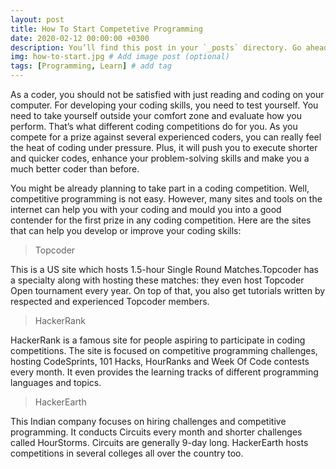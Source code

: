 ```yaml
---
layout: post
title: How To Start Competetive Programming
date: 2020-02-12 00:00:00 +0300
description: You’ll find this post in your `_posts` directory. Go ahead and edit it and re-build the site to see your changes. # Add post description (optional)
img: how-to-start.jpg # Add image post (optional)
tags: [Programming, Learn] # add tag
---
```

As a coder, you should not be satisfied with just reading and coding on your computer. For developing your coding skills, you need to test yourself. You need to take yourself outside your comfort zone and evaluate how you perform. That’s what different coding competitions do for you. As you compete for a prize against several experienced coders, you can really feel the heat of coding under pressure. Plus, it will push you to execute shorter and quicker codes, enhance your problem-solving skills and make you a much better coder than before.

You might be already planning to take part in a coding competition. Well, competitive programming is not easy. However, many sites and tools on the internet can help you with your coding and mould you into a good contender for the first prize in any coding competition. Here are the sites that can help you develop or improve your coding skills:

>Topcoder

This is a US site which hosts 1.5-hour Single Round Matches.Topcoder has a specialty along with hosting these matches: they even host Topcoder Open tournament every year. On top of that, you also get tutorials written by respected and experienced Topcoder members. 

>HackerRank

HackerRank is a famous site for people aspiring to participate in coding competitions. The site is focused on competitive programming challenges, hosting CodeSprints, 101 Hacks, HourRanks and Week Of Code contests every month. It even provides the learning tracks of different programming languages and topics.

>HackerEarth

This Indian company focuses on hiring challenges and competitive programming. It conducts Circuits every month and shorter challenges called HourStorms. Circuits are generally 9-day long. HackerEarth hosts competitions in several colleges all over the country too.
